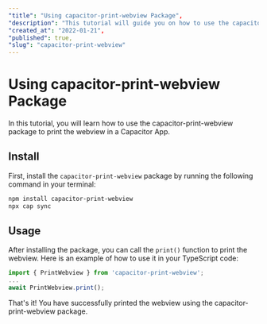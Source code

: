```yaml
---
"title": "Using capacitor-print-webview Package",
"description": "This tutorial will guide you on how to use the capacitor-print-webview package to print the webview in a Capacitor App.",
"created_at": "2022-01-21",
"published": true,
"slug": "capacitor-print-webview"
---
```


# Using capacitor-print-webview Package

In this tutorial, you will learn how to use the capacitor-print-webview package to print the webview in a Capacitor App.

## Install

First, install the `capacitor-print-webview` package by running the following command in your terminal:

```bash
npm install capacitor-print-webview
npx cap sync
```

## Usage

After installing the package, you can call the `print()` function to print the webview. Here is an example of how to use it in your TypeScript code:

```typescript
import { PrintWebview } from 'capacitor-print-webview';
...
await PrintWebview.print();
```

That's it! You have successfully printed the webview using the capacitor-print-webview package.
